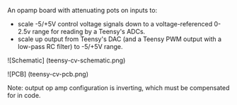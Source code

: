 An opamp board with attenuating pots on inputs to:

* scale -5/+5V control voltage signals down to a voltage-referenced 0-2.5v range for reading by a Teensy's ADCs.
* scale up output from Teensy's DAC (and a Teensy PWM output with a low-pass RC filter) to -5/+5V range.

![Schematic]
(teensy-cv-schematic.png)

![PCB]
(teensy-cv-pcb.png)

Note: output op amp configuration is inverting, which must be compensated for in code.
